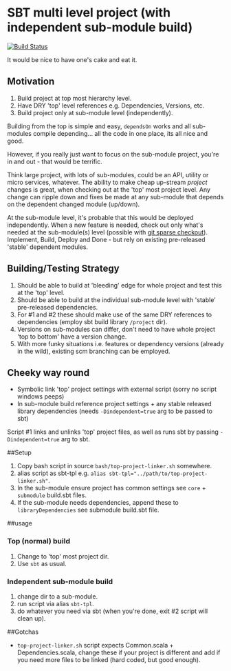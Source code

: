 # SBT multi level project (with independent sub-module build)
[![Build Status](https://travis-ci.org/hugemane/sbt-multi-independent-project.svg?branch=master)](https://travis-ci.org/hugemane/sbt-multi-independent-project)

It would be nice to have one's cake and eat it.

## Motivation
1. Build project at top most hierarchy level.
2. Have DRY 'top' level references e.g. Dependencies, Versions, etc.
3. Build project only at sub-module level (independently).

Building from the top is simple and easy, `dependsOn` works and all sub-modules compile depending... all the code in one place, its all nice and good.

However, if you really just want to focus on the sub-module project, you're in and out - that would be terrific.

Think large project, with lots of sub-modules, could be an API, utility or micro services, whatever.
The ability to make cheap up-stream *project* changes is great, when checking out at the 'top' most project level. Any change can ripple down and fixes be made at any sub-module that depends on the dependent changed module (up/down).

At the sub-module level, it's probable that this would be deployed independently. When a new feature is needed, check out only what's needed at the sub-module(s) level (possible with [git sparse checkout](https://git-scm.com/docs/git-read-tree#_sparse_checkout)). Implement, Build, Deploy and Done - but rely on existing pre-released 'stable' dependent modules.
 
## Building/Testing Strategy
1. Should be able to build at 'bleeding' edge for whole project and test this at the 'top' level.
2. Should be able to build at the individual sub-module level with 'stable' pre-released dependencies.
3. For #1 and #2 these should make use of the same DRY references to dependencies (employ sbt build library `/project` dir).
4. Versions on sub-modules can differ, don't need to have whole project 'top to bottom' have a version change.
5. With more funky situations i.e. features or dependency versions (already in the wild), existing scm branching can be employed.

## Cheeky way round
* Symbolic link 'top' project settings with external script (sorry no script windows peeps)
* In sub-module build reference project settings + any stable released library dependencies (needs `-Dindependent=true` arg to be passed to sbt)

Script #1 links and unlinks 'top' project files, as well as runs sbt by passing `-Dindependent=true` arg to sbt.

##Setup
1. Copy bash script in source `bash/top-project-linker.sh` somewhere.
2. alias script as sbt-tpl e.g. `alias sbt-tpl="../path/to/top-project-linker.sh"`.
3. In the sub-module ensure project has common settings see `core` + `submodule` build.sbt files.
4. If the sub-module needs dependencies, append these to `libraryDependencies` see submodule build.sbt file.

##usage
### Top (normal) build
1. Change to 'top' most project dir.
2. Use `sbt` as usual.

### Independent sub-module build 
1. change dir to a sub-module.
2. run script via alias `sbt-tpl`.
3. do whatever you need via sbt (when you're done, exit #2 script will clean up).

##Gotchas
* `top-project-linker.sh` script expects Common.scala + Dependencies.scala, change these if your project is different and add if you need more files to be linked (hard coded, but good enough).
